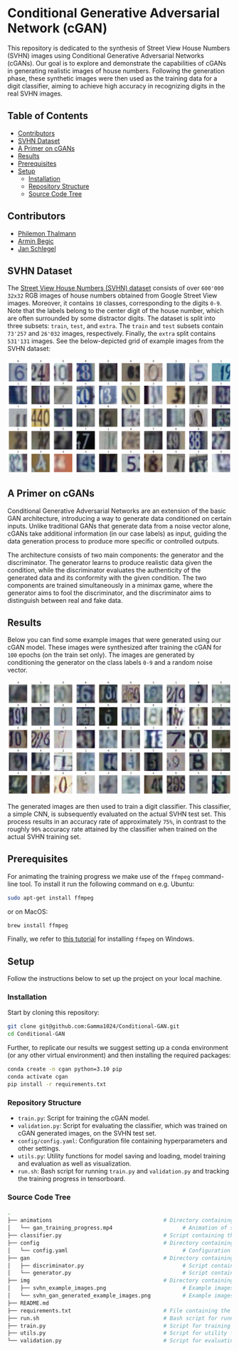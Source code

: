 # Conditional Generative Adversarial Network (cGAN)  <!-- omit in toc -->

This repository is dedicated to the synthesis of Street View House Numbers (SVHN) images using Conditional Generative Adversarial Networks (cGANs). Our goal is to explore and demonstrate the capabilities of cGANs in generating realistic images of house numbers. Following the generation phase, these synthetic images were then used as the training data for a digit classifier, aiming to achieve high accuracy in recognizing digits in the real SVHN images.


## Table of Contents <!-- omit in toc -->

- [Contributors](#contributors)
- [SVHN Dataset](#svhn-dataset)
- [A Primer on cGANs](#a-primer-on-cgans)
- [Results](#results)
- [Prerequisites](#prerequisites)
- [Setup](#setup)
  - [Installation](#installation)
  - [Repository Structure](#repository-structure)
  - [Source Code Tree](#source-code-tree)

## Contributors

- [Philemon Thalmann](https://github.com/PhilemonAT)
- [Armin Begic](https://github.com/arminbegic)
- [Jan Schlegel](https://github.com/Gamma1024)

## SVHN Dataset
The [Street View House Numbers (SVHN) dataset](http://ufldl.stanford.edu/housenumbers/) consists of over `600'000` `32x32` RGB images of house numbers obtained from Google Street View images. Moreover, it contains `10` classes, corresponding to the digits `0-9`. Note that the labels belong to the center digit of the house number, which are often surrounded by some distractor digits. The dataset is split into three subsets: `train`, `test`, and `extra`. The `train` and `test` subsets contain `73'257` and `26'032` images, respectively. Finally, the `extra` split contains `531'131` images. See the below-depicted grid of example images from the SVHN dataset:

![](./img/svhn_example_images.png)


## A Primer on cGANs


Conditional Generative Adversarial Networks are an extension of the basic GAN architecture, introducing a way to generate data conditioned on certain inputs. Unlike traditional GANs that generate data from a noise vector alone, cGANs take additional information (in our case labels) as input, guiding the data generation process to produce more specific or controlled outputs.

The architecture consists of two main components: the generator and the discriminator. The generator learns to produce realistic data given the condition, while the discriminator evaluates the authenticity of the generated data and its conformity with the given condition. The two components are trained simultaneously in a minimax game, where the generator aims to fool the discriminator, and the discriminator aims to distinguish between real and fake data.


## Results

Below you can find some example images that were generated using our cGAN model. These images were synthesized after training the cGAN for `100` epochs (on the train set only). The images are generated by conditioning the generator on the class labels `0-9` and a random noise vector. 

![](./img/svhn_gan_generated_example_images.png)


The generated images are then used to train a digit classifier. This classifier, a simple CNN, is subsequently evaluated on the actual SVHN test set. This process results in an accuracy rate of approximately `75%`, in contrast to the roughly `90%` accuracy rate attained by the classifier when trained on the actual SVHN training set.

## Prerequisites
For animating the training progress we make use of the `ffmpeg` command-line tool. To install it run the following command on e.g. Ubuntu:

```bash
sudo apt-get install ffmpeg
```

or on MacOS:

```bash
brew install ffmpeg
```
Finally, we refer to [this tutorial](https://phoenixnap.com/kb/ffmpeg-windows) for installing `ffmpeg` on Windows.

## Setup
Follow the instructions below to set up the project on your local machine.
### Installation

Start by cloning this repository:

```bash
git clone git@github.com:Gamma1024/Conditional-GAN.git
cd Conditional-GAN
```

Further, to replicate our results we suggest setting up a conda environment (or any other virtual environment) and then installing the required packages:

```bash
conda create -n cgan python=3.10 pip
conda activate cgan
pip install -r requirements.txt
```

### Repository Structure
- `train.py`: Script for training the cGAN model.
- `validation.py`: Script for evaluating the classifier, which was trained on cGAN generated images, on the SVHN test set.
- `config/config.yaml`: Configuration file containing hyperparameters and other settings.
- `utils.py`: Utility functions for model saving and loading, model training and evaluation as well as visualization.
- `run.sh`: Bash script for running `train.py` and `validation.py` and tracking the training progress in tensorboard.

### Source Code Tree
```bash
.
├── animations                                   # Directory containing animations                       
│   └── gan_training_progress.mp4                      # Animation of some generated images during training
├── classifier.py                                # Script containing the classifier model
├── config                                       # Directory containing the configuration file
│   └── config.yaml                                    # Configuration file containing hyperparameters
├── gan                                          # Directory containing the GAN model
│   ├── discriminator.py                               # Script containing the discriminator model
│   └── generator.py                                   # Script containing the generator model
├── img                                          # Directory containing example images
│   ├── svhn_example_images.png                        # Example images from the SVHN dataset
│   └── svhn_gan_generated_example_images.png          # Example images generated by the cGAN
├── README.md
├── requirements.txt                             # File containing the required packages
├── run.sh                                       # Bash script for running the training and evaluation
├── train.py                                     # Script for training the cGAN model         
├── utils.py                                     # Script for utility functions 
└── validation.py                                # Script for evaluating the classifier on the SVHN test set
```